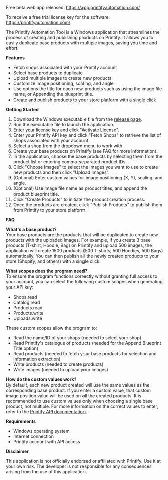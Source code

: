 
[](https://github.com/user-attachments/assets/580e9004-8df6-433d-b027-1094fcfd513d)

Free beta web app released: https://app.printifyautomation.com/

To receive a free trial license key for the software: https://printifyautomation.com/

The Printify Automation Tool is a Windows application that streamlines the process of creating and publishing products on Printify. It allows you to easily duplicate base products with multiple images, saving you time and effort.

 **Features**

- Fetch shops associated with your Printify account
- Select base products to duplicate
- Upload multiple images to create new products
- Customize image positioning, scaling, and angle
- Use options the title for each new products such as using the image file name, or Appending the blueprint title.
- Create and publish products to your store platform with a single click

 **Getting Started**

1. Download the Windows executable file from the [release page](https://github.com/Some1private/ElijahPrintifyAutomation/releases).
2. Run the executable file to launch the application.
3. Enter your license key and click "Activate License".
4. Enter your Printify API key and click "Fetch Shops" to retrieve the list of shops associated with your account.
5. Select a shop from the dropdown menu to work with.
6. Create your base products on Printify (see FAQ for more information).
7. In the application, choose the base products by selecting them from the product list or entering comma-separated product IDs.
8. Click "Choose Images" to select the images you want to use to create new products and then click "Upload Images".
9. (Optional) Enter custom values for image positioning (X, Y), scaling, and angle.
10. (Optional) Use Image file name as product titles, and append the product blueprint title.
11. Click "Create Products" to initiate the product creation process.
12. Once the products are created, click "Publish Products" to publish them from Printify to your store platform.

 **FAQ**

 **What's a base product?**  
Your base products are the products that will be duplicated to create new products with the uploaded images. For example, if you create 3 base products (T-shirt, Hoodie, Bag) on Printify and upload 500 images, the application will create 1500 products (500 T-shirts, 500 Hoodies, 500 Bags) automatically. You can then publish all the newly created products to your store (Shopify, and others) with a single click.

 **What scopes does the program need?**  
To ensure the program functions correctly without granting full access to your account, you can select the following custom scopes when generating your API key:

- Shops.read
- Catalog.read
- Products.read
- Products.write
- Uploads.write

These custom scopes allow the program to:
- Read the name/ID of your shops (needed to select your shop)
- Read Printify's catalogue of products (needed for the Append Blueprint Title option)
- Read products (needed to fetch your base products for selection and information extraction)
- Write products (needed to create products)
- Write images (needed to upload your images)

 **How do the custom values work?**  
By default, each new product created will use the same values as the corresponding base product. If you enter a custom value, that custom image position value will be used on all the created products. It is recommended to use custom values only when choosing a single base product, not multiple. For more information on the correct values to enter, refer to the [Printify API documentation](https://developers.printify.com/image-positioning).

 **Requirements**

- Windows operating system
- Internet connection
- Printify account with API access

 **Disclaimer**

This application is not officially endorsed or affiliated with Printify. Use it at your own risk. The developer is not responsible for any consequences arising from the use of this application.
